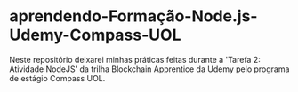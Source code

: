 # aprendendo-Formação-Node.js-Udemy-Compass-UOL
Neste repositório deixarei minhas práticas feitas durante a 'Tarefa 2: Atividade NodeJS' da trilha Blockchain Apprentice da Udemy pelo programa de estágio Compass UOL.
